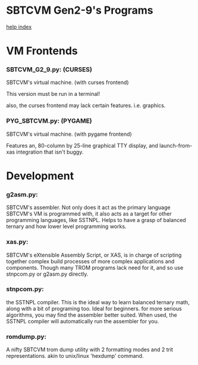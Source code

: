 # SBTCVM Gen2-9's Programs
[help index](index.md)

# VM Frontends

### SBTCVM_G2_9.py: (CURSES)
SBTCVM's virtual machine. (with curses frontend)

This version must be run in a terminal! 

also, the curses frontend may lack certain features. i.e. graphics.

### PYG_SBTCVM.py: (PYGAME)
SBTCVM's virtual machine. (with pygame frontend)

Features an, 80-column by 25-line graphical TTY display, and launch-from-xas integration that isn't buggy.


# Development

### g2asm.py:
SBTCVM's assembler. Not only does it act as the primary language SBTCVM's
VM is programmed with, it also acts as a target for other programming
languages, like SSTNPL. Helps to have a grasp of balanced ternary and how
lower level programming works.

### xas.py:
SBTCVM's eXtensible Assembly Script, or XAS, is in charge of scripting
together complex build processes of more complex applications and 
components. Though many TROM programs lack need for it, and so use
stnpcom.py or g2asm.py directly.

### stnpcom.py:
the SSTNPL compiler. This is the ideal way to learn balanced ternary math,
along with a bit of programing too. Ideal for beginners. for more serious
algorithms, you may find the assembler better suited.
When used, the SSTNPL compiler will automatically run the assembler for you.

### romdump.py:
A nifty SBTCVM trom dump utility with 2 formatting modes and 2 trit
representations. akin to unix/linux 'hexdump' command.

